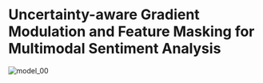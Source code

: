 # Uncertainty-aware Gradient Modulation and Feature Masking for Multimodal Sentiment Analysis

![model_00](https://cdn.jsdelivr.net/gh/Hyeonwuu/Image/model_00.jpg)